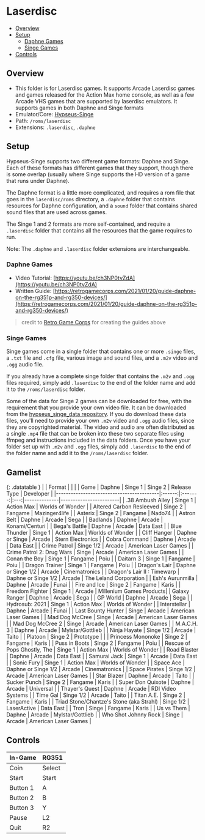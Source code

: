 # Laserdisc

- [Overview](#overview)
- [Setup](#setup)
  * [Daphne Games](#daphne-games)
  * [Singe Games](#singe-games)
- [Controls](#controls)

## Overview

- This folder is for Laserdisc games. It supports Arcade Laserdisc games and games released for the Action Max home console, as well as a few Arcade VHS games that are supported by laserdisc emulators. It supports games in both Daphne and Singe formats
- Emulator/Core: [Hypseus-Singe](https://github.com/DirtBagXon/hypseus-singe)
- Path: `/roms/laserdisc`
- Extensions: `.laserdisc`, `.daphne`

## Setup

Hypseus-Singe supports two different game formats: Daphne and Singe. Each of these formats has different games that they support, though there is some overlap (usually where Singe supports the HD version of a game that runs under Daphne).

The Daphne format is a little more complicated, and requires a rom file that goes in the `laserdisc/roms` directory, a `.daphne` folder that contains resources for Daphne configuration, and a `sound` folder that contains shared sound files that are used across games.

The Singe 1 and 2 formats are more self-contained, and require a `.laserdisc` folder that contains all the resources that the game requires to run.

Note: The `.daphne` and `.laserdisc` folder extensions are interchangeable.

### Daphne Games

- Video Tutorial: [https://youtu.be/ch3NP0tvZdA](https://youtu.be/ch3NP0tvZdA)
- Written Guide: [https://retrogamecorps.com/2021/01/20/guide-daphne-on-the-rg351p-and-rg350-devices/](https://retrogamecorps.com/2021/01/20/guide-daphne-on-the-rg351p-and-rg350-devices/)
> credit to [Retro Game Corps](https://www.youtube.com/channel/UCoZQiN0o7f36H7PaW4fVhFw) for creating the guides above

### Singe Games

Singe games come in a single folder that contains one or more `.singe` files, a `.txt` file and `.cfg` file, various image and sound files, and a `.m2v` video and `.ogg` audio file.

If you already have a complete singe folder that contains the `.m2v` and `.ogg` files required, simply add `.laserdisc` to the end of the folder name and add it to the `/roms/laserdisc` folder.

Some of the data for Singe 2 games can be downloaded for free, with the requirement that you provide your own video file. It can be downloaded from the [hypseus_singe_data repository](https://github.com/DirtBagXon/hypseus_singe_data/releases/). If you do download these data files, you'll need to provide your own `.m2v` video and `.ogg` audio files, since they are copyrighted material. The video and audio are often distributed as a single `.mp4` file that can be broken into these two separate files using ffmpeg and instructions included in the data folders. Once you have your folder set up with `.m2v` and `.ogg` files, simply add `.laserdisc` to the end of the folder name and add it to the `/roms/laserdisc` folder.

## Gamelist

{: .datatable }
|                                      | Format              | |  |
| Game                                         | Daphne | Singe 1 | Singe 2 | Release Type      | Developer                        |
|------------------------------------------|:------:|:-------:|:---:|--------------|------------------------|
| .38 Ambush Alley                         | Singe 1             | Action Max   | Worlds of Wonder       |
| Altered Carbon Resleeved                 | Singe 2             | Fangame      | Mazinger4life          |
| Asterix                                  | Singe 2             | Fangame      | Nado74                 |
| Astron Belt                              | Daphne              | Arcade       | Sega                   |
| Badlands                                 | Daphne              | Arcade       | Konami/Centuri         |
| Bega's Battle                            | Daphne              | Arcade       | Data East              |
| Blue Thunder                             | Singe 1             | Action Max   | Worlds of Wonder       |
| Cliff Hanger                             | Daphne or Singe     | Arcade       | Stern Electronics      |
| Cobra Command                            | Daphne              | Arcade       | Data East              |
| Crime Patrol                             | Singe 1/2           | Arcade       | American Laser Games   |
| Crime Patrol 2: Drug Wars                | Singe               | Arcade       | American Laser Games   |
| Conan the Boy                            | Singe 1             | Fangame      | Poiu                   |
| Daitarn 3                                | Singe 1             | Fangame      | Poiu                   |
| Dragon Trainer                           | Singe 1             | Fangame      | Poiu                   |
| Dragon's Lair                            | Daphne or Singe 1/2 | Arcade       | Cinematronics          |
| Dragon's Lair II : Timewarp              | Daphne or Singe 1/2 | Arcade       | The Leland Corporation |
| Esh's Aurunmilla                         | Daphne              | Arcade       | Funai                  |
| Fire and Ice                             | Singe 2             | Fangame      | Karis                  |
| Freedom Fighter                          | Singe 1             | Arcade       | Millenium Games Products|
| Galaxy Ranger                            | Daphne              | Arcade       | Sega                   |
| GP World                                 | Daphne              | Arcade       | Sega                   |
| Hydrosub: 2021                           | Singe 1             | Action Max   | Worlds of Wonder       |
| Interstellar                             | Daphne              | Arcade       | Funai                  |
| Last Bounty Hunter                       | Singe               | Arcade       | American Laser Games   |
| Mad Dog McCree                           | Singe               | Arcade       | American Laser Games   |
| Mad Dog McCree 2                         | Singe               | Arcade       | American Laser Games   |
| M.A.C.H. 3                               | Daphne              | Arcade       | Mylstar/Gottlieb       |
| Ninja Hayate                             | Singe 1/2           | Arcade       | Taito                  |
| Platoon                                  | Singe 2             | Prototype    |                        |
| Princess Mononoke                        | Singe 2             | Fangame      | Karis                  |
| Puss in Boots                            | Singe 2             | Fangame      | Poiu                   |
| Rescue of Pops Ghostly, The              | Singe 1             | Action Max   | Worlds of Wonder       |
| Road Blaster                             | Daphne              | Arcade       | Data East              |
| Samurai Jack                             | Singe 1             | Arcade       | Data East              |
| Sonic Fury                               | Singe 1             | Action Max   | Worlds of Wonder       |
| Space Ace                                | Daphne or Singe 1/2 | Arcade       | Cinematronics          |
| Space Pirates                            | Singe 1/2           | Arcade       | American Laser Games   |
| Star Blazer                              | Daphne              | Arcade       | Taito                  |
| Sucker Punch                             | Singe 2             | Fangame      | Karis                  |
| Super Don Quixote                        | Daphne              | Arcade       | Universal              |
| Thayer's Quest                           | Daphne              | Arcade       | RDI Video Systems      |
| Time Gal                                 | Singe 1/2           | Arcade       | Taito                  |
| Titan A.E.                               | Singe 2             | Fangame      | Karis                  |
| Triad Stone/Chantze's Stone (aka Strahl) | Singe 1/2           | LaserActive  | Data East              |
| Tron                                     | Singe               | Fangame      | Karis                  |
| Us vs Them                               | Daphne              | Arcade       | Mylstar/Gottlieb       |
| Who Shot Johnny Rock                     | Singe               | Arcade       | American Laser Games   |

## Controls

|In-Game|RG351|
|-|-|
|Coin|Select|
|Start|Start|
|Button 1|A|
|Button 2|B|
|Button 3|Y|
|Pause|L2|
|Quit|R2|
